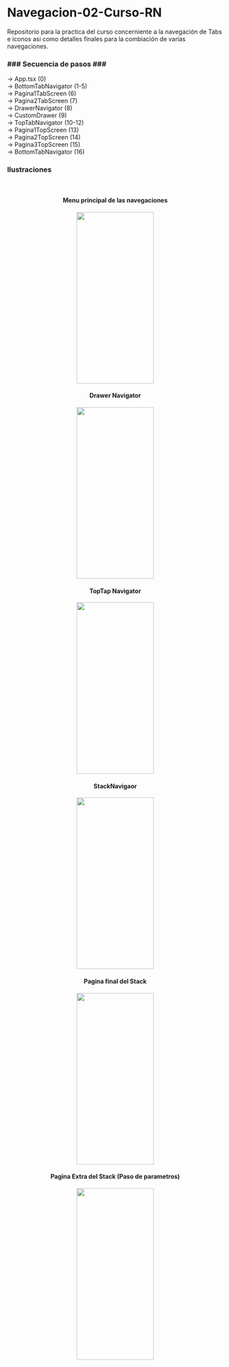 # Navegacion-02-Curso-RN
Repositorio para la practica del curso concerniente a la navegación de Tabs e iconos asi como detalles finales para la combiación de varias navegaciones.

<h3>### Secuencia de pasos ###</h3>

-> App.tsx (0) <br />
-> BottomTabNavigator (1-5) <br />
-> Pagina1TabScreen (6) <br />
-> Pagina2TabScreen (7) <br />
-> DrawerNavigator (8) <br />
-> CustomDrawer (9) <br />
-> TopTabNavigator (10-12) <br />
-> Pagina1TopScreen (13) <br />
-> Pagina2TopScreen (14) <br />
-> Pagina3TopScreen (15) <br />
-> BottomTabNavigator (16) <br />

<h3>Ilustraciones</h3>
<br />
<h4 align="center"> Menu principal de las navegaciones </h4>
<p align="center"><img src="https://i.postimg.cc/851K1PTJ/a.jpg" width="180" height="400"></p>
<h4 align="center"> Drawer Navigator </h4>
<p align="center"><img src="https://i.postimg.cc/1z07hN11/b.jpg" width="180" height="400"></p>
<h4 align="center"> TopTap Navigator </h4>
<p align="center"><img src="https://i.postimg.cc/rp2ZPNb9/c.jpg" width="180" height="400"></p>
<h4 align="center"> StackNavigaor </h4>
<p align="center"><img src="https://i.postimg.cc/rwrYjPhm/d.jpg" width="180" height="400"></p>
<h4 align="center"> Pagina final del Stack </h4>
<p align="center"><img src="https://i.postimg.cc/D0NBdrLL/g.jpg" width="180" height="400"></p>
<h4 align="center"> Pagina Extra del Stack (Paso de parametros) </h4>
<p align="center"><img src="https://i.postimg.cc/LXNyhKsy/h.jpg" width="180" height="400"></p>